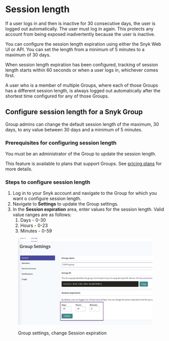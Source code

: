 # Session length

If a user logs in and then is inactive for 30 consecutive days, the user is logged out automatically. The user must log in again. This protects any account from being exposed inadvertently because the user is inactive.

You can configure the session length expiration using either the Snyk Web UI or API. You can set the length from a minimum of 5 minutes to a maximum of 30 days.

When session length expiration has been configured, tracking of session length starts within 60 seconds or when a user logs in, whichever comes first.

A user who is a member of multiple Groups, where each of those Groups has a different session length, is always logged out automatically after the shortest time configured for any of those Groups.

## Configure session length for a Snyk Group

Group admins can change the default session length of the maximum, 30 days, to any value between 30 days and a minimum of 5 minutes.

### **Prerequisites for configuring session length**

You must be an administrator of the Group to update the session length.

This feature is available to plans that support Groups. See [pricing plans](https://snyk.io/plans/) for more details.

### **Steps to configure session length**

1. Log in to your Snyk account and navigate to the Group for which you want o configure session length.
2. Navigate to **Settings** to update the Group settings.
3. In the **Session expiration** area, enter values for the session length. Valid value ranges are as follows:
   1. Days - 0-30
   2. Hours - 0-23
   3. Minutes - 0-59

<figure><img src="../../../.gitbook/assets/uuid-21093b2a-7003-b47a-cb62-2e6dd147323e-en.png" alt="Group settings, change Session expiration"><figcaption><p>Group settings, change Session expiration</p></figcaption></figure>
